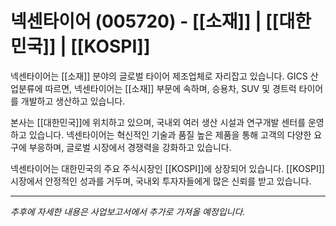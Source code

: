 # 넥센타이어 (005720) - [[소재]] | [[대한민국]] | [[KOSPI]]

넥센타이어는 [[소재]] 분야의 글로벌 타이어 제조업체로 자리잡고 있습니다. GICS 산업분류에 따르면, 넥센타이어는 [[소재]] 부문에 속하며, 승용차, SUV 및 경트럭 타이어를 개발하고 생산하고 있습니다.

본사는 [[대한민국]]에 위치하고 있으며, 국내외 여러 생산 시설과 연구개발 센터를 운영하고 있습니다. 넥센타이어는 혁신적인 기술과 품질 높은 제품을 통해 고객의 다양한 요구에 부응하며, 글로벌 시장에서 경쟁력을 강화하고 있습니다.

넥센타이어는 대한민국의 주요 주식시장인 [[KOSPI]]에 상장되어 있습니다. [[KOSPI]] 시장에서 안정적인 성과를 거두며, 국내외 투자자들에게 많은 신뢰를 받고 있습니다.

---

*추후에 자세한 내용은 사업보고서에서 추가로 가져올 예정입니다.*